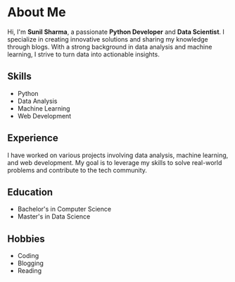 # About Me

Hi, I'm **Sunil Sharma**, a passionate **Python Developer** and **Data Scientist**. I specialize in creating innovative solutions and sharing my knowledge through blogs. With a strong background in data analysis and machine learning, I strive to turn data into actionable insights.

## Skills
- Python
- Data Analysis
- Machine Learning
- Web Development

## Experience
I have worked on various projects involving data analysis, machine learning, and web development. My goal is to leverage my skills to solve real-world problems and contribute to the tech community.

## Education
- Bachelor's in Computer Science
- Master's in Data Science

## Hobbies
- Coding
- Blogging
- Reading
